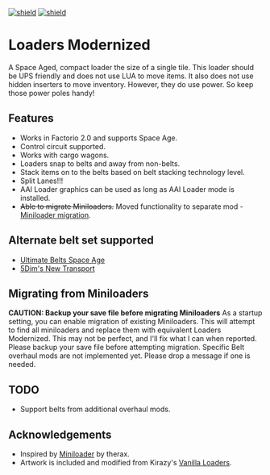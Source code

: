 [![shield](https://img.shields.io/badge/Ko--fi-Donate%20-hotpink?logo=kofi&logoColor=white)](https://ko-fi.com/M4M2LCWTH) [![shield](https://img.shields.io/badge/dynamic/json?color=orange&label=Factorio&query=downloads_count&suffix=%20downloads&url=https%3A%2F%2Fmods.factorio.com%2Fapi%2Fmods%2Floaders-modernized)](https://mods.factorio.com/mod/loaders-modernized)

# Loaders Modernized

A Space Aged, compact loader the size of a single tile.  This loader should be UPS friendly and does
not use LUA to move items.  It also does not use hidden inserters to move inventory.  However, they
do use power.  So keep those power poles handy!

## Features

- Works in Factorio 2.0 and supports Space Age.
- Control circuit supported.
- Works with cargo wagons.
- Loaders snap to belts and away from non-belts.
- Stack items on to the belts based on belt stacking technology level.
- Split Lanes!!!
- AAI Loader graphics can be used as long as AAI Loader mode is installed.
- ~~Able to migrate Miniloaders.~~ Moved functionality to separate mod - [Miniloader migration](https://mods.factorio.com/mod/miniloader-migration).

## Alternate belt set supported

- [Ultimate Belts Space Age](https://mods.factorio.com/mod/UltimateBeltsSpaceAge)
- [5Dim's New Transport](https://mods.factorio.com/mod/5dim_transport)

## Migrating from Miniloaders

**CAUTION: Backup your save file before migrating Miniloaders**
As a startup setting, you can enable migration of existing Miniloaders.  This will attempt to find all
miniloaders and replace them with equivalent Loaders Modernized.  This may not be perfect, and I'll fix
what I can when reported.  Please backup your save file before attempting migration.  Specific Belt
overhaul mods are not implemented yet.  Please drop a message if one is needed.

## TODO

- Support belts from additional overhaul mods.

## Acknowledgements

- Inspired by [Miniloader](https://mods.factorio.com/mod/miniloader) by therax.
- Artwork is included and modified from Kirazy's [Vanilla Loaders](https://mods.factorio.com/mod/vanilla-loaders-hd).
